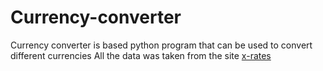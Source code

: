 # Currency-converter
Currency converter is based python program that can be used to convert different currencies
All the data was taken from the site [x-rates](https://www.x-rates.com/table/?from=USD&amount=1)

